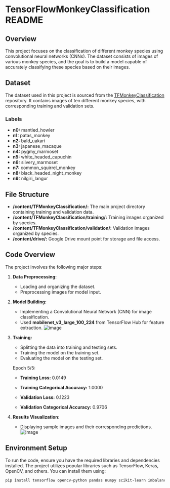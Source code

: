 # TensorFlowMonkeyClassification README

## Overview

This project focuses on the classification of different monkey species using convolutional neural networks (CNNs). The dataset consists of images of various monkey species, and the goal is to build a model capable of accurately classifying these species based on their images.

## Dataset

The dataset used in this project is sourced from the [TFMonkeyClassification](https://github.com/CSheppardCodes/TFMonkeyClassification) repository. It contains images of ten different monkey species, with corresponding training and validation sets.

### Labels
- **n0:** mantled_howler
- **n1:** patas_monkey
- **n2:** bald_uakari
- **n3:** japanese_macaque
- **n4:** pygmy_marmoset
- **n5:** white_headed_capuchin
- **n6:** silvery_marmoset
- **n7:** common_squirrel_monkey
- **n8:** black_headed_night_monkey
- **n9:** nilgiri_langur

## File Structure

- **/content/TFMonkeyClassification/:** The main project directory containing training and validation data.
- **/content/TFMonkeyClassification/training/:** Training images organized by species.
- **/content/TFMonkeyClassification/validation/:** Validation images organized by species.
- **/content/drive/:** Google Drive mount point for storage and file access.

## Code Overview

The project involves the following major steps:

1. **Data Preprocessing:**
   - Loading and organizing the dataset.
   - Preprocessing images for model input.

2. **Model Building:**
   - Implementing a Convolutional Neural Network (CNN) for image classification.
   - Used **mobilenet_v3_large_100_224** from TensorFlow Hub for feature extraction.
![image](https://github.com/CSheppardCodes/Study-of-Data-Science/assets/78242653/599ce41c-f971-4157-81e1-107876e5f0a4)

3. **Training:**
   - Splitting the data into training and testing sets.
   - Training the model on the training set.
   - Evaluating the model on the testing set.
     
   Epoch 5/5:
   - **Training Loss:** 0.0149
   - **Training Categorical Accuracy:** 1.0000
   
   - **Validation Loss:** 0.1223
   - **Validation Categorical Accuracy:** 0.9706


4. **Results Visualization:**
   - Displaying sample images and their corresponding predictions.
![image](https://github.com/CSheppardCodes/Study-of-Data-Science/assets/78242653/26cf6568-5ae7-44b2-81c0-2a436d8088a0)

## Environment Setup

To run the code, ensure you have the required libraries and dependencies installed. The project utilizes popular libraries such as TensorFlow, Keras, OpenCV, and others. You can install them using:

```bash
pip install tensorflow opencv-python pandas numpy scikit-learn imbalanced-learn tqdm
